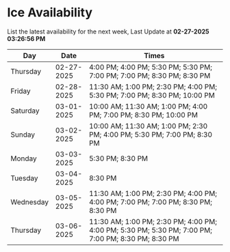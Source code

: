 # Ice Availability

List the latest availability for the next week, Last Update at **02-27-2025 03:26:56 PM**

| Day         | Date        | Times       |
| ----------- | ----------- | ----------- |
|Thursday|02-27-2025|4:00 PM; 4:00 PM; 5:30 PM; 5:30 PM; 7:00 PM; 7:00 PM; 8:30 PM; 8:30 PM|
|Friday|02-28-2025|11:30 AM; 1:00 PM; 2:30 PM; 4:00 PM; 5:30 PM; 7:00 PM; 8:30 PM; 10:00 PM|
|Saturday|03-01-2025|10:00 AM; 11:30 AM; 1:00 PM; 4:00 PM; 7:00 PM; 8:30 PM; 10:00 PM|
|Sunday|03-02-2025|10:00 AM; 11:30 AM; 1:00 PM; 2:30 PM; 4:00 PM; 5:30 PM; 7:00 PM; 8:30 PM|
|Monday|03-03-2025|5:30 PM; 8:30 PM|
|Tuesday|03-04-2025|8:30 PM|
|Wednesday|03-05-2025|11:30 AM; 1:00 PM; 2:30 PM; 4:00 PM; 4:00 PM; 7:00 PM; 7:00 PM; 8:30 PM; 8:30 PM|
|Thursday|03-06-2025|11:30 AM; 1:00 PM; 2:30 PM; 4:00 PM; 4:00 PM; 5:30 PM; 5:30 PM; 7:00 PM; 7:00 PM; 8:30 PM; 8:30 PM|
